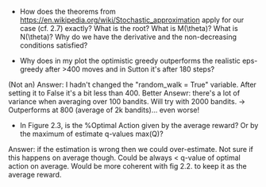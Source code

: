 - How does the theorems from https://en.wikipedia.org/wiki/Stochastic_approximation apply for our case (cf. 2.7) exactly? What is the root? What is M(\theta)? What is N(\theta)? Why do we have the derivative and the non-decreasing conditions satisfied?

- Why does in my plot the optimistic greedy outperforms the realistic eps-greedy after >400 moves and in Sutton it's after 180 steps?

(Not an) Answer: I hadn't changed the "random_walk = True" variable. After setting it to False it's a bit less than 400.
Better Ansewr: there's a lot of variance when averaging over 100 bandits. Will try with 2000 bandits.
-> Outperforms at 800 (average of 2k bandits)... even worse!

- In Figure 2.3, is the %Optimal Action given by the average reward? Or by the maximum of estimate q-values max(Q)?

Answer: if the estimation is wrong then we could over-estimate. Not sure if this happens on average though. Could be always < q-value of optimal action on average. Would be more coherent with fig 2.2. to keep it as the average reward.
